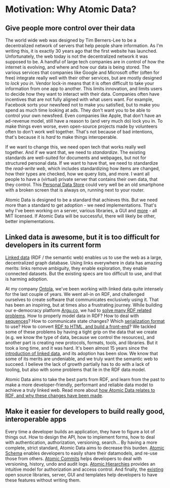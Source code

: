 # Motivation: Why Atomic Data?

<!-- ## Ending the mapping problem

Every time a developer builds an app, they have to define their data model.
Almost every new app has a `User` with a `name` and an `e-mail` field, and so on. -->
## Give people more control over their data

The world wide web was designed by Tim Berners-Lee to be a decentralized network of servers that help people share information.
As I'm writing this, it is exactly 30 years ago that the first website has launched.
Unfortunately, the web today is not the decentralized network it was supposed to be.
A handful of large tech companies are in control of how the internet is evolving, and where and how our data is being stored.
The various services that companies like Google and Microsoft offer (often for free) integrate really well with their other services, but are mostly designed to _lock you in_.
Vendor lock-in means that it is often difficult to take your information from one app to another.
This limits innovation, and limits users to decide how they want to interact with their data.
Companies often have incentives that are not fully aligned with what users want.
For example, Facebook sorts your newsfeed not to make you satisfied, but to make you spend as much time looking at ads.
They don't want you to be able to control your own newsfeed.
Even companies like Apple, that don't have an ad-revenue model, still have a reason to (and very much do) lock you in.
To make things even worse, even open-source projects made by volunteers often to don't work well together.
That's not because of bad intentions, that's because it is _hard_ to make things interoperable.

If we want to change this, we need open tech that works really well together.
And if we want that, we need to _standardize_.
The existing standards are well-suited for documents and webpages, but not for structured personal data.
If we want to have that, we need to standardize the _read-write web_, which includes standardizing how items are changed, how their types are checked, how we query lists, and more.
I want all people to have a (virtual) private server that contains their own data, that they control.
This [Personal Data Store](usecases/personal-data-store.md) could very well be an old smartphone with a broken screen that is always on, running next to your router.

Atomic Data is designed to be a standard that achieves this.
But we need more than a standard to get adoption - we need implementations.
That's why I've been working on a server, various libraries, a GUI and [more](tooling.md) - all MIT licensed.
If Atomic Data will be successful, there will likely be other, better implementations.

## Linked data is awesome, but it is too difficult for developers in its current form

[Linked data](https://ontola.io/what-is-linked-data/) (RDF / the semantic web) enables us to use the web as a large, decentralized graph database.
Using links everywhere in data has amazing merits: links remove ambiguity, they enable exploration, they enable connected datasets.
But the existing specs are too difficult to use, and that is harming adoption.

At my company [Ontola](https://ontola.io/), we've been working with linked data quite intensely for the last couple of years.
We went all-in on RDF, and challenged ourselves to create software that communicates exclusively using it.
That has been an inspiring, but at times also a frustrating journey.
While building our e-democracy platform [Argu.co](https://argu.co/), we had to [solve many RDF related problems](https://ontola.io/blog/full-stack-linked-data/).
How to properly model data in RDF? How to deal with [sequences](https://ontola.io/blog/ordered-data-in-rdf/)? How to communicate state changes? Which [serialization format](https://ontola.io/blog/rdf-serialization-formats/) to use? How to convert [RDF to HTML, and build a front-end](https://ontola.io/blog/rdf-solid-react-tutorial-link/)?
We tackled some of these problems by having a tight grip on the data that we create (e.g. we know the type of data, because we control the resources), and another part is creating new protocols, formats, tools, and libraries.
But it took a long time, and it was hard.
It's been almost 15 years since the [introduction of linked data](https://www.w3.org/DesignIssues/LinkedData.html), and its adoption has been slow.
We know that some of its merits are undeniable, and we truly want the semantic web to succeed.
I believe the lack of growth partially has to do with a lack of tooling, but also with some problems that lie in the RDF data model.

Atomic Data aims to take the best parts from RDF, and learn from the past to make a more developer-friendly, performant and reliable data model to achieve a truly linked web.
Read more about [how Atomic Data relates to RDF, and why these changes have been made](interoperability/rdf.md).

## Make it easier for developers to build really good, interoperable apps

Every time a developer builds an application, they have to figure a lot of things out.
How to design the API, how to implement forms, how to deal with authentication, authorization, versioning, search...
By having a more complete, strict standard, Atomic Data aims to decrease this burden.
[Atomic Schema](schema/intro.md) enables developers to easily share their datamodels, and re-use those from others.
[Atomic Commits](commits/intro.md) helps developers to deal with versioning, history, undo and audit logs.
[Atomic Hierarchies](hierarchy.md) provides an intuitive model for authorization and access control.
And finally, the [existing](tooling.md) open source libraries, server, GUI and templates help developers to have these features without writing them.

